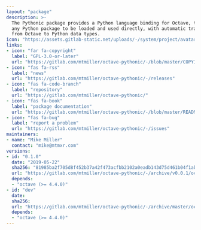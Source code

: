 ```yaml
---
layout: "package"
description: >-
  The Pythonic package provides a Python language binding for Octave, to allow
  any Python package to be loaded and used directly, with automatic translation
  from Octave to Python data types.
icon: "https://assets.gitlab-static.net/uploads/-/system/project/avatar/11728647/octave-pythonic-256.png"
links:
- icon: "far fa-copyright"
  label: "GPL-3.0-or-later"
  url: "https://gitlab.com/mtmiller/octave-pythonic/-/blob/master/COPYING"
- icon: "fas fa-rss"
  label: "news"
  url: "https://gitlab.com/mtmiller/octave-pythonic/-/releases"
- icon: "fas fa-code-branch"
  label: "repository"
  url: "https://gitlab.com/mtmiller/octave-pythonic/"
- icon: "fas fa-book"
  label: "package documentation"
  url: "https://gitlab.com/mtmiller/octave-pythonic/-/blob/master/README.md"
- icon: "fas fa-bug"
  label: "report a problem"
  url: "https://gitlab.com/mtmiller/octave-pythonic/-/issues"
maintainers:
- name: "Mike Miller"
  contact: "mike@mtmxr.com"
versions:
- id: "0.1.0"
  date: "2019-05-22"
  sha256: "81985ba2f705d8f452b37a42f473acfbb2102a0eadb143d75d461b04f1ab6272"
  url: "https://gitlab.com/mtmiller/octave-pythonic/-/archive/v0.0.1/octave-pythonic-v0.0.1.tar.gz"
  depends:
  - "octave (>= 4.4.0)"
- id: "dev"
  date:
  sha256:
  url: "https://gitlab.com/mtmiller/octave-pythonic/-/archive/master/octave-pythonic-master.tar.gz"
  depends:
  - "octave (>= 4.4.0)"
---
```

